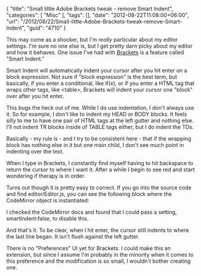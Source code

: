 {
	"title": "Small little Adobe Brackets tweak - remove Smart Indent",
	"categories": [
		"Misc"
	],
	"tags": [],
	"date": "2012-08-22T11:08:00+06:00",
	"url": "/2012/08/22/Small-little-Adobe-Brackets-tweak-remove-Smart-Indent",
	"guid": "4710"
}

This may come as a shocker, but I'm <i>really</i> particular about my editor settings. I'm sure no one else is, but I get pretty darn picky about my editor and how it behaves. One issue I've had with <a href="https://github.com/adobe/brackets">Brackets</a> is a feature called "Smart Indent."
<!--more-->
Smart Indent will automatically indent your cursor after you hit enter on a block expression. Not sure if "block expression" is the best term, but basically, if you enter a conditional, like if(x), or if you enter a HTML tag that wraps other tags, like &lt;table&gt;, Brackets will indent your cursor one "block" over after you hit enter. 

This bugs the heck out of me. While I do use indentation, I don't always use it. So for example, I don't like to indent my HEAD or BODY blocks. It feels silly to me to have one pair of HTML tags at the left gutter and nothing else. I'll not indent TR blocks inside of TABLE tags either, but I do indent the TDs.

Basically - my rule is - and I try to be consistent here - that if the wrapping block has nothing else in it but one main child, I don't see much point in indenting over the text.

When I type in Brackets, I constantly find myself having to hit backspace to return the cursor to where I want it. After a while I begin to see red and start wondering if therapy is in order.

Turns out though it is pretty easy to correct. If you go into the source code and find editor/Editor.js, you can see the following block where the CodeMirror object is instantiated:

<script src="https://gist.github.com/3426101.js?file=gistfile1.js"></script>

I checked the CodeMirror docs and found that I could pass a setting, smartIndent:false, to disable this.

<script src="https://gist.github.com/3426106.js?file=gistfile1.js"></script>

And that's it. To be clear, when I hit enter, the cursor still indents to where the last line began. It isn't flush against the left gutter. 

There is no "Preferences" UI yet for Brackets. I could make this an extension, but since I assume I'm probably in the minority when it comes to this preference and the modification is so small, I wouldn't bother creating one.